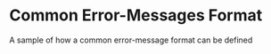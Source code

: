 Common Error-Messages Format
==============================================================

A sample of how a common error-message format can be defined

